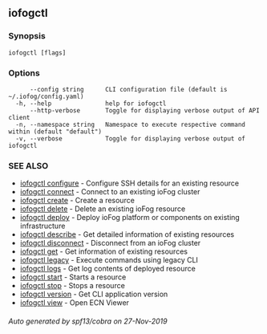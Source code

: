 ## iofogctl



### Synopsis



```
iofogctl [flags]
```

### Options

```
      --config string      CLI configuration file (default is ~/.iofog/config.yaml)
  -h, --help               help for iofogctl
      --http-verbose       Toggle for displaying verbose output of API client
  -n, --namespace string   Namespace to execute respective command within (default "default")
  -v, --verbose            Toggle for displaying verbose output of iofogctl
```

### SEE ALSO

* [iofogctl configure](iofogctl_configure.md)	 - Configure SSH details for an existing resource
* [iofogctl connect](iofogctl_connect.md)	 - Connect to an existing ioFog cluster
* [iofogctl create](iofogctl_create.md)	 - Create a resource
* [iofogctl delete](iofogctl_delete.md)	 - Delete an existing ioFog resource
* [iofogctl deploy](iofogctl_deploy.md)	 - Deploy ioFog platform or components on existing infrastructure
* [iofogctl describe](iofogctl_describe.md)	 - Get detailed information of existing resources
* [iofogctl disconnect](iofogctl_disconnect.md)	 - Disconnect from an ioFog cluster
* [iofogctl get](iofogctl_get.md)	 - Get information of existing resources
* [iofogctl legacy](iofogctl_legacy.md)	 - Execute commands using legacy CLI
* [iofogctl logs](iofogctl_logs.md)	 - Get log contents of deployed resource
* [iofogctl start](iofogctl_start.md)	 - Starts a resource
* [iofogctl stop](iofogctl_stop.md)	 - Stops a resource
* [iofogctl version](iofogctl_version.md)	 - Get CLI application version
* [iofogctl view](iofogctl_view.md)	 - Open ECN Viewer

###### Auto generated by spf13/cobra on 27-Nov-2019
